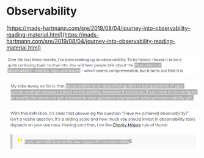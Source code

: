 # Observability

[https://mads-hartmann.com/sre/2019/08/04/journey-into-observability-reading-material.html](https://mads-hartmann.com/sre/2019/08/04/journey-into-observability-reading-material.html)

![](../.gitbook/assets/image%20%2881%29.png)

![](../.gitbook/assets/image%20%28114%29.png)

![](../.gitbook/assets/image%20%2892%29.png)

